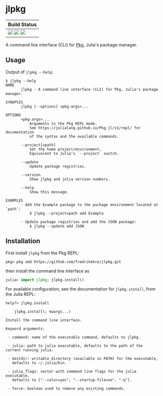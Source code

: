 # jlpkg

| **Build Status**                                                                                |
|:----------------------------------------------------------------------------------------------- |
| [![][travis-img]][travis-url] [![][appveyor-img]][appveyor-url] [![][codecov-img]][codecov-url] |

A command line interface (CLI) for [Pkg][pkg-url], Julia's package manager.

## Usage

Output of `jlpkg --help`:
```
$ jlpkg --help
NAME
       jlpkg - A command line interface (CLI) for Pkg, Julia's package manager.

SYNOPSIS
       jlpkg [--options] <pkg-args>...

OPTIONS
       <pkg-args>...
           Arguments to the Pkg REPL mode.
           See https://julialang.github.io/Pkg.jl/v1/repl/ for documentation
           of the syntax and the available commands.

       --project[=path]
           Set the home project/environment.
           Equivalent to Julia's `--project` switch.

       --update
           Update package registries.

       --version
           Show jlpkg and julia version numbers.

       --help
           Show this message.

EXAMPLES
       · Add the Example package to the package environment located at `path`:
           $ jlpkg --project=path add Example

       · Update package registries and add the JSON package:
           $ jlpkg --update add JSON
```

## Installation

First install `jlpkg` from the Pkg REPL:
```
pkg> pkg add https://github.com/fredrikekre/jlpkg.git
```
then install the command line interface as
```julia
julia> import jlpkg; jlpkg.install()
```
For available configuration, see the documentation for `jlpkg.install`,
from the Julia REPL:
```
help?> jlpkg.install

    jlpkg.install(; kwargs...)

Install the command line interface.

Keyword arguments:

 · command: name of the executable command, defaults to jlpkg.

 · julia: path to julia executable, defaults to the path of the current running julia.

 · destdir: writable directory (available in PATH) for the executable,
   defaults to ~/.julia/bin.

 · julia_flags: vector with command line flags for the julia executable,
   defaults to ["--color=yes", "--startup-file=no", "-q"].

 · force: boolean used to remove any existing commands.
```

[pkg-url]: https://github.com/JuliaLang/Pkg.jl

[travis-img]: https://travis-ci.com/fredrikekre/jlpkg.svg?branch=master
[travis-url]: https://travis-ci.com/fredrikekre/jlpkg

[appveyor-img]: https://ci.appveyor.com/api/projects/status/o1j0uq1j1lk7qnlu/branch/master?svg=true
[appveyor-url]: https://ci.appveyor.com/project/fredrikekre/jlpkg/branch/master

[codecov-img]: https://codecov.io/gh/fredrikekre/jlpkg/branch/master/graph/badge.svg
[codecov-url]: https://codecov.io/gh/fredrikekre/jlpkg

